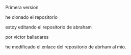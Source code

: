 
Primera version

he clonado el repositorio

estoy editando el repositorio de abraham

por victor balladares

he modificado el enlace del repositorio de abrham al mio.